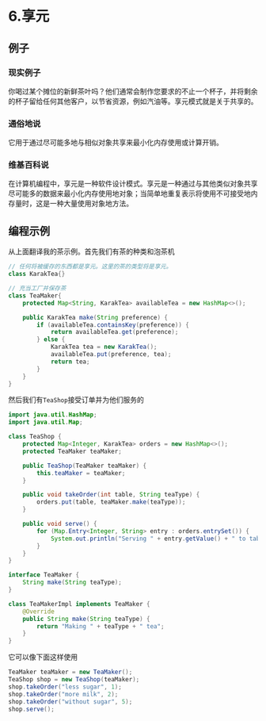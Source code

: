 # 6.享元

## 例子

### 现实例子

你喝过某个摊位的新鲜茶叶吗？他们通常会制作您要求的不止一个杯子，并将剩余的杯子留给任何其他客户，以节省资源，例如汽油等。享元模式就是关于共享的。

### 通俗地说

它用于通过尽可能多地与相似对象共享来最小化内存使用或计算开销。

### 维基百科说

在计算机编程中，享元是一种软件设计模式。享元是一种通过与其他类似对象共享尽可能多的数据来最小化内存使用地对象；当简单地重复表示将使用不可接受地内存量时，这是一种大量使用对象地方法。

## 编程示例

从上面翻译我的茶示例。首先我们有茶的种类和泡茶机

```java
// 任何将被缓存的东西都是享元。这里的茶的类型将是享元。
class KarakTea{}

// 充当工厂并保存茶
class TeaMaker{
    protected Map<String, KarakTea> availableTea = new HashMap<>();

    public KarakTea make(String preference) {
        if (availableTea.containsKey(preference)) {
            return availableTea.get(preference);
        } else {
            KarakTea tea = new KarakTea();
            availableTea.put(preference, tea);
            return tea;
        }
    }
}
```

然后我们有`TeaShop`接受订单并为他们服务的

```java
import java.util.HashMap;
import java.util.Map;

class TeaShop {
    protected Map<Integer, KarakTea> orders = new HashMap<>();
    protected TeaMaker teaMaker;

    public TeaShop(TeaMaker teaMaker) {
        this.teaMaker = teaMaker;
    }

    public void takeOrder(int table, String teaType) {
        orders.put(table, teaMaker.make(teaType));
    }

    public void serve() {
        for (Map.Entry<Integer, String> entry : orders.entrySet()) {
            System.out.println("Serving " + entry.getValue() + " to table #" + entry.getKey());
        }
    }
}

interface TeaMaker {
    String make(String teaType);
}

class TeaMakerImpl implements TeaMaker {
    @Override
    public String make(String teaType) {
        return "Making " + teaType + " tea";
    }
}
```

它可以像下面这样使用

```java
TeaMaker teaMaker = new TeaMaker();
TeaShop shop = new TeaShop(teaMaker);
shop.takeOrder("less sugar", 1);
shop.takeOrder("more milk", 2);
shop.takeOrder("without sugar", 5);
shop.serve();
```

